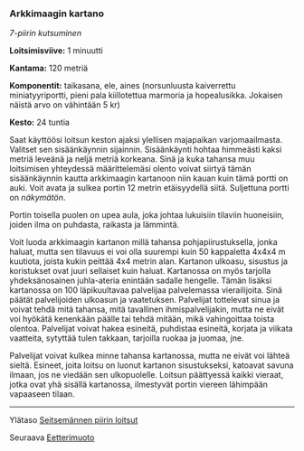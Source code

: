 ### Arkkimaagin kartano

*7-piirin kutsuminen*

**Loitsimisviive:** 1 minuutti

**Kantama:** 120 metriä

**Komponentit:** taikasana, ele, aines (norsunluusta kaiverrettu miniatyyriportti, pieni pala kiillotettua marmoria ja hopealusikka. Jokaisen näistä arvo on vähintään 5 kr) 

**Kesto:** 24 tuntia

Saat käyttöösi loitsun keston ajaksi ylellisen majapaikan varjomaailmasta. Valitset sen sisäänkäynnin sijainnin. Sisäänkäynti hohtaa himmeästi kaksi metriä leveänä ja neljä metriä korkeana. Sinä ja kuka tahansa muu loitsimisen yhteydessä määrittelemäsi olento voivat siirtyä tämän sisäänkäynnin kautta arkkimaagin kartanoon niin kauan kuin tämä portti on auki. Voit avata ja sulkea portin 12 metrin etäisyydellä siitä. Suljettuna portti on *näkymätön*.

Portin toisella puolen on upea aula, joka johtaa lukuisiin tilaviin huoneisiin, joiden ilma on puhdasta, raikasta ja lämmintä.

Voit luoda arkkimaagin kartanon millä tahansa pohjapiirustuksella, jonka haluat, mutta sen tilavuus ei voi olla suurempi kuin 50 kappaletta 4x4x4 m kuutiota, joista kukin peittää 4x4 metrin alan. Kartanon ulkoasu, sisustus ja koristukset ovat juuri sellaiset kuin haluat. Kartanossa on myös tarjolla yhdeksänosainen juhla-ateria enintään sadalle hengelle. Tämän lisäksi kartanossa on 100 läpikuultavaa palvelijaa palvelemassa vierailijoita. Sinä päätät palvelijoiden ulkoasun ja vaatetuksen. Palvelijat tottelevat sinua ja voivat tehdä mitä tahansa, mitä tavallinen ihmispalvelijakin, mutta ne eivät voi hyökätä kenenkään päälle tai tehdä mitään, mikä vahingoittaa toista olentoa. Palvelijat voivat hakea esineitä, puhdistaa esineitä, korjata ja viikata vaatteita, sytyttää tulen takkaan, tarjoilla ruokaa ja juomaa, jne.

Palvelijat voivat kulkea minne tahansa kartanossa, mutta ne eivät voi lähteä sieltä. Esineet, joita loitsu on luonut kartanon sisustukseksi, katoavat savuna ilmaan, jos ne viedään sen ulkopuolelle. Loitsun päättyessä kaikki vieraat, jotka ovat yhä sisällä kartanossa, ilmestyvät portin viereen lähimpään vapaaseen tilaan. 

---

Ylätaso [Seitsemännen piirin loitsut](7_piirin_loitsut)


Seuraava [Eetterimuoto](Eetterimuoto)

